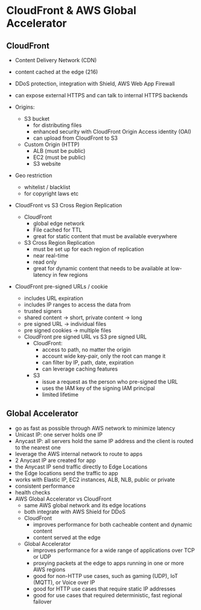 # CloudFront & AWS Global Accelerator

## CloudFront

- Content Delivery Network (CDN)
- content cached at the edge (216)
- DDoS protection, integration with Shield, AWS Web App Firewall 
- can expose external HTTPS and can talk to internal HTTPS backends
- Origins:
  - S3 bucket
    - for distributing files
    - enhanced security with CloudFront Origin Access identity (OAI)
    - can upload from CloudFront to S3
  - Custom Origin (HTTP)
    - ALB (must be public)
    - EC2 (must be public)
    - S3 website
- Geo restriction
  - whitelist / blacklist
  - for copyright laws etc
- CloudFront vs S3 Cross Region Replication
  - CloudFront
    - global edge network
    - File cached for TTL
    - great for static content that must be available everywhere
  - S3 Cross Region Replication
    - must be set up for each region of replication
    - near real-time
    - read only
    - great for dynamic content that needs to be available at low-latency in few regions

- CloudFront pre-signed URLs / cookie
  - includes URL expiration
  - includes IP ranges to access the data from
  - trusted signers
  - shared content -> short, private content -> long
  - pre signed URL -> individual files
  - pre signed cookies -> multiple files
  - CloudFront pre signed URL vs S3 pre signed URL
    - CloudFront:
      - access to path, no matter the origin
      - account wide key-pair, only the root can mange it
      - can filter by IP, path, date, expiration
      - can leverage caching features
    - S3
      - issue a request as the person who pre-signed the URL
      - uses the IAM key of the signing IAM principal
      - limited lifetime

## Global Accelerator

- go as fast as possible through AWS network to minimize latency
- Unicast IP: one server holds one IP
- Anycast IP: all servers hold the same IP address and the client is routed to the nearest one
- leverage the AWS internal network to route to apps
- 2 Anycast IP are created for app
- the Anycast IP send traffic directly to Edge Locations
- the Edge locations send the traffic to app
- works with Elastic IP, EC2 instances, ALB, NLB, public or private
- consistent performance
- health checks
- AWS Global Accelerator vs CloudFront
  - same AWS global network and its edge locations
  - both integrate with AWS Shield for DDoS
  - CloudFront
    - improves performance for both cacheable content and dynamic content
    - content served at the edge
  - Global Accelerator
    - improves performance for a wide range of applications over TCP or UDP
    - proxying packets at the edge to apps running in one or more AWS regions
    - good for non-HTTP use cases, such as gaming (UDP), IoT (MQTT), or Voice over IP
    - good for HTTP use cases that require static IP addresses
    - good for use cases that required deterministic, fast regional failover

 